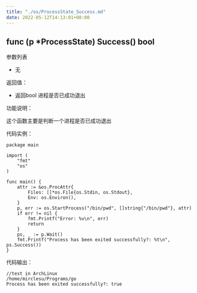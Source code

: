 ```yaml
---
title: "./os/ProcessState_Success.md"
date: 2022-05-12T14:13:01+08:00
---
```

## func (p *ProcessState) Success() bool

参数列表

- 无

返回值：

- 返回bool 进程是否已成功退出

功能说明：

这个函数主要是判断一个进程是否已成功退出

代码实例：

    package main

    import (
        "fmt"
        "os"
    )

    func main() {
        attr := &os.ProcAttr{
            Files: []*os.File{os.Stdin, os.Stdout},
            Env: os.Environ(),
        }
        p, err := os.StartProcess("/bin/pwd", []string{"/bin/pwd"}, attr)
        if err != nil {
            fmt.Printf("Error: %v\n", err)
            return
        }
        ps, _ := p.Wait()
        fmt.Printf("Process has been exited successfully?: %t\n", ps.Success())
    }

代码输出：

    //test in ArchLinux
    /home/mirclesu/Programs/go
    Process has been exited successfully?: true
